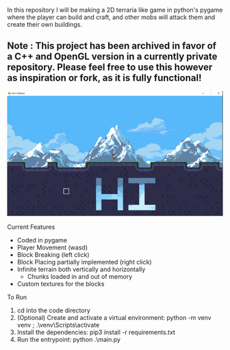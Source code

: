 In this repository I will be making a 2D terraria like game in python's pygame where the player can build and craft, and other mobs will attack them and create their own buildings.

## Note : This project has been archived in favor of a C++ and OpenGL version in a currently private repository. Please feel free to use this however as inspiration or fork, as it is fully functional!

![Game Preview](life_in_defense.png "Game Preview")

Current Features
- Coded in pygame
- Player Movement (wasd)
- Block Breaking (left click)
- Block Placing partially implemented (right click)
- Infinite terrain both vertically and horizontally
    - Chunks loaded in and out of memory
- Custom textures for the blocks

To Run
1. cd into the code directory
2. (Optional) Create and activate a virtual environment: python -m venv venv ; .\venv\Scripts\activate
3. Install the dependencies: pip3 install -r requirements.txt
4. Run the entrypoint: python .\main.py
